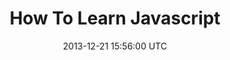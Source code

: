 ---
layout: post
date: 2013-12-21 15:56:00 UTC
title: How To Learn Javascript
description: In this article, I will give some suggestions for javascript beginners...
enVersion: false
categories: en posts
---